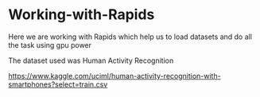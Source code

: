 # Working-with-Rapids

Here we are working with Rapids which help us to load datasets and do all the task using gpu power

The dataset used was Human Activity Recognition

https://www.kaggle.com/uciml/human-activity-recognition-with-smartphones?select=train.csv
